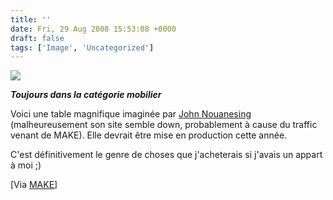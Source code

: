```yaml
---
title: ''
date: Fri, 29 Aug 2008 15:53:08 +0000
draft: false
tags: ['Image', 'Uncategorized']
---
```


![](https://madd0.files.wordpress.com/2008/08/rcxxgaq0nd8j3scujhok2xdv_500.jpg)

_**Toujours dans la catégorie mobilier**_

Voici une table magnifique imaginée par [John Nouanesing](http://www.johnnouanesing.net/) (malheureusement son site semble down, probablement à cause du traffic venant de MAKE). Elle devrait être mise en production cette année.

C'est définitivement le genre de choses que j'acheterais si j'avais un appart à moi ;)

\[Via [MAKE](http://blog.makezine.com/archive/2008/08/paint_drip_table.html?CMP=OTC-0D6B48984890)\]
